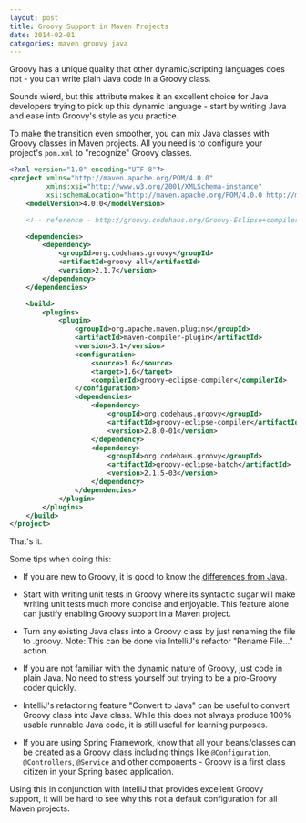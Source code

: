 ```yaml
---
layout: post
title: Groovy Support in Maven Projects
date: 2014-02-01
categories: maven groovy java
---
```


Groovy has a unique quality that other dynamic/scripting languages does not - you can write plain Java code in a Groovy class.

Sounds wierd, but this attribute makes it an excellent choice for Java developers trying to pick up this dynamic language - start by writing Java and ease into Groovy's style as you practice.

To make the transition even smoother, you can mix Java classes with Groovy classes in Maven projects. All you need is to configure your project's `pom.xml` to "recognize" Groovy classes.

``` xml
<?xml version="1.0" encoding="UTF-8"?>
<project xmlns="http://maven.apache.org/POM/4.0.0"
         xmlns:xsi="http://www.w3.org/2001/XMLSchema-instance"
         xsi:schemaLocation="http://maven.apache.org/POM/4.0.0 http://maven.apache.org/xsd/maven-4.0.0.xsd">
    <modelVersion>4.0.0</modelVersion>

    <!-- reference - http://groovy.codehaus.org/Groovy-Eclipse+compiler+plugin+for+Maven -->

    <dependencies>
        <dependency>
            <groupId>org.codehaus.groovy</groupId>
            <artifactId>groovy-all</artifactId>
            <version>2.1.7</version>
        </dependency>
    </dependencies>

    <build>
        <plugins>
            <plugin>
                <groupId>org.apache.maven.plugins</groupId>
                <artifactId>maven-compiler-plugin</artifactId>
                <version>3.1</version>
                <configuration>
                    <source>1.6</source>
                    <target>1.6</target>
                    <compilerId>groovy-eclipse-compiler</compilerId>
                </configuration>
                <dependencies>
                    <dependency>
                        <groupId>org.codehaus.groovy</groupId>
                        <artifactId>groovy-eclipse-compiler</artifactId>
                        <version>2.8.0-01</version>
                    </dependency>
                    <dependency>
                        <groupId>org.codehaus.groovy</groupId>
                        <artifactId>groovy-eclipse-batch</artifactId>
                        <version>2.1.5-03</version>
                    </dependency>
                </dependencies>
            </plugin>
        </plugins>
    </build>
</project>
```

That's it.

Some tips when doing this:

* If you are new to Groovy, it is good to know the [differences from Java](http://groovy.codehaus.org/Differences+from+Java).

* Start with writing unit tests in Groovy where its syntactic sugar will make writing unit tests much more concise and enjoyable. This feature alone can justify enabling Groovy support in a Maven project.

* Turn any existing Java class into a Groovy class by just renaming the file to .groovy. Note: This can be done via IntelliJ's refactor "Rename File..." action.

* If you are not familiar with the dynamic nature of Groovy, just code in plain Java. No need to stress yourself out trying to be a pro-Groovy coder quickly.

* IntelliJ's refactoring feature "Convert to Java" can be useful to convert Groovy class into Java class. While this does not always produce 100% usable runnable Java code, it is still useful for learning purposes.

* If you are using Spring Framework, know that all your beans/classes can be created as a Groovy class including things like `@Configuration`, `@Controllers`, `@Service` and other components - Groovy is a first class citizen in your Spring based application.


Using this in conjunction with IntelliJ that provides excellent Groovy support, it will be hard to see why this not a default configuration for all Maven projects.

